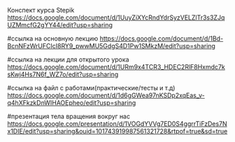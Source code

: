 Конспект курса Stepik
https://docs.google.com/document/d/1UuyZiXYcRndYdrSyzVELZlTr3s3ZJqUZMmcfG2gYY44/edit?usp=sharing

#ссылка на основную лекцию
https://docs.google.com/document/d/1Bd-BcnNFzWrUFCIcI8RY9_pwwMU5GdgS4D1Pw1SMkzM/edit?usp=sharing


#ссылка на лекции для открытого урока
https://docs.google.com/document/d/1URm9x4TCR3_HDEC2RlF8Hxmdc7ksKwj4Hs7N6f_WZ7o/edit?usp=sharing

#ссылка на файл с работами(практические/тесты и т.д)
https://docs.google.com/document/d/1d6gGWea97nKSDp2xqEas_v-q4hXFkzkDnWIHAOEpheo/edit?usp=sharing

#презентация тела вращения вокруг нас 
https://docs.google.com/presentation/d/1VOGdYVVg7ED0S4ggrrTiFzDes7Nx1DIE/edit?usp=sharing&ouid=101743919987561321728&rtpof=true&sd=true
